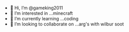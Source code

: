 - 👋 Hi, I’m @gameking2011
- 👀 I’m interested in ...minecraft
- 🌱 I’m currently learning ...coding
- 💞️ I’m looking to collaborate on ...arg's with wilbur soot

<!---
gameking2011/gameking2011 is a ✨ special ✨ repository because its `README.md` (this file) appears on your GitHub profile.
You can click the Preview link to take a look at your changes.
--->
